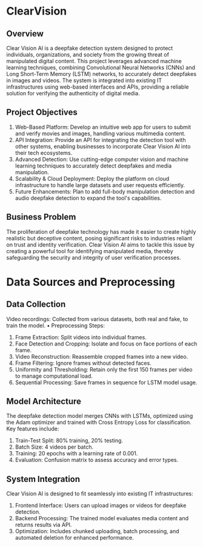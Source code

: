 # ClearVision

## Overview
Clear Vision AI is a deepfake detection system designed to protect individuals, organizations, and society from the growing threat of manipulated digital content. This project leverages advanced machine learning techniques, combining Convolutional Neural Networks (CNNs) and Long Short-Term Memory (LSTM) networks, to accurately detect deepfakes in images and videos. The system is integrated into existing IT infrastructures using web-based interfaces and APIs, providing a reliable solution for verifying the authenticity of digital media.

## Project Objectives
1. Web-Based Platform: Develop an intuitive web app for users to submit and verify movies and images, handling various multimedia content.
2. API Integration: Provide an API for integrating the detection tool with other systems, enabling businesses to incorporate Clear Vision AI into their tech ecosystems.
3. Advanced Detection: Use cutting-edge computer vision and machine learning techniques to accurately detect deepfakes and media manipulation.
4. Scalability & Cloud Deployment: Deploy the platform on cloud infrastructure to handle large datasets and user requests efficiently.
5. Future Enhancements: Plan to add full-body manipulation detection and audio deepfake detection to expand the tool's capabilities.

## Business Problem
The proliferation of deepfake technology has made it easier to create highly realistic but deceptive content, posing significant risks to industries reliant on trust and identity verification. Clear Vision AI aims to tackle this issue by creating a powerful tool for identifying manipulated media, thereby safeguarding the security and integrity of user verification processes.

# Data Sources and Preprocessing
## Data Collection
Video recordings: Collected from various datasets, both real and fake, to train the model.
•	Preprocessing Steps:
1.	Frame Extraction: Split videos into individual frames.
2.	Face Detection and Cropping: Isolate and focus on face portions of each frame.
3.	Video Reconstruction: Reassemble cropped frames into a new video.
4.	Frame Filtering: Ignore frames without detected faces.
5.	Uniformity and Thresholding: Retain only the first 150 frames per video to manage computational load.
6.	Sequential Processing: Save frames in sequence for LSTM model usage.

## Model Architecture
The deepfake detection model merges CNNs with LSTMs, optimized using the Adam optimizer and trained with Cross Entropy Loss for classification. Key features include:
1. Train-Test Split: 80% training, 20% testing.
2. Batch Size: 4 videos per batch.
3. Training: 20 epochs with a learning rate of 0.001.
4. Evaluation: Confusion matrix to assess accuracy and error types.

## System Integration
Clear Vision AI is designed to fit seamlessly into existing IT infrastructures:
1. Frontend Interface: Users can upload images or videos for deepfake detection.
2. Backend Processing: The trained model evaluates media content and returns results via API.
3. Optimization: Includes chunked uploading, batch processing, and automated deletion for enhanced performance.

